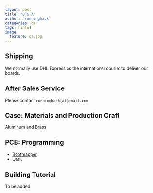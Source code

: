 ```yaml
---
layout: post
title: "Q & A"
author: "runninghack"
categories: qa
tags: [info]
image:
  feature: qa.jpg
---
```


## Shipping

We normally use DHL Express as the international courier to deliver our boards.

## After Sales Service

Please contact `runninghack[at]gmail.com`

## Case: Materials and Production Craft

Aluminum and Brass

## PCB: Programming

- [Bootmapper](http://blog.winkeyless.kr/155)
- QMK

## Building Tutorial

To be added
